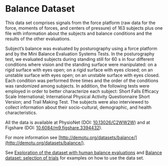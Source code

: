 Balance Dataset
===============

This data set comprises signals from the force platform (raw data for the force, moments of forces, and centers of pressure) of 163 subjects plus one file with information about the subjects and balance conditions and the results of the other evaluations. 

Subject’s balance was evaluated by posturography using a force platform and by the Mini Balance Evaluation Systems Tests. In the posturography test, we evaluated subjects during standing still for 60 s in four different conditions where vision and the standing surface were manipulated: on a rigid surface with eyes open; on a rigid surface with eyes closed; on an unstable surface with eyes open; on an unstable surface with eyes closed. Each condition was performed three times and the order of the conditions was randomized among subjects. In addition, the following tests were employed in order to better characterize each subject: Short Falls Efficacy Scale International; International Physical Activity Questionnaire Short Version; and Trail Making Test. The subjects were also interviewed to collect information about their socio-cultural, demographic, and health characteristics.  

All the data is available at PhysioNet (DOI: [10.13026/C2WW2W](https://dx.doi.org/10.13026/C2WW2W)) and at Figshare (DOI: [10.6084/m9.figshare.3394432](https://dx.doi.org/10.6084/m9.figshare.3394432)). 

For more information see [http://demotu.org/datasets/balance/](http://demotu.org/datasets/balance/).

See [Exploration of the dataset with human balance evaluations](http://nbviewer.jupyter.org/github/demotu/datasets/blob/master/Balance/notebooks/BalanceDatasetAnalysis.ipynb) and [Balance dataset: selection of trials](http://nbviewer.jupyter.org/github/demotu/datasets/blob/master/Balance/notebooks/BalanceDatasetSelection.ipynb) for examples on how to use the data set.